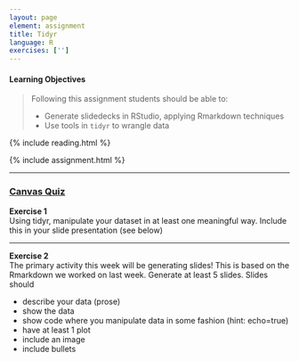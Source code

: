 ```yaml
---
layout: page
element: assignment
title: Tidyr              
language: R
exercises: ['']
---
```


#### Learning Objectives

> Following this assignment students should be able to:
>
> *   Generate slidedecks in RStudio, applying Rmarkdown techniques
> *   Use tools in `tidyr` to wrangle data

{% include reading.html %}

{% include assignment.html %}

<!-- End of Assignments Template - Be sure to keep the include statements -->

****
### [Canvas Quiz](https://canvas.uw.edu/courses/1273428/quizzes/1124483)


**Exercise 1**    
Using tidyr, manipulate your dataset in at least one meaningful way.
Include this in your slide presentation (see below)

---

**Exercise 2**    
The primary activity this week will be generating slides! This is based on the Rmarkdown
we worked on last week. Generate at least 5 slides. Slides should
* describe your data (prose)
* show the data
* show code where you manipulate data in some fashion (hint: echo=true)
* have at least 1 plot
* include an image
* include bullets
